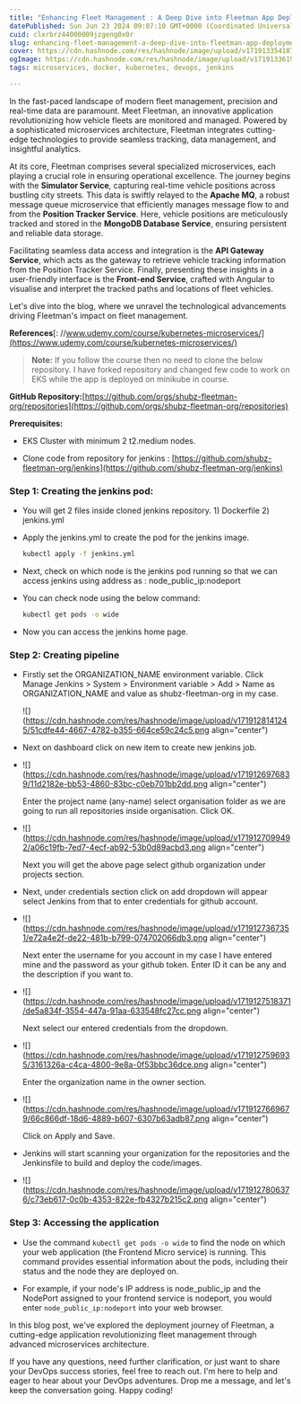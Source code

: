 ```yaml
---
title: "Enhancing Fleet Management : A Deep Dive into Fleetman App Deployment"
datePublished: Sun Jun 23 2024 09:07:10 GMT+0000 (Coordinated Universal Time)
cuid: clxrbrz44000009jzgeng0x0r
slug: enhancing-fleet-management-a-deep-dive-into-fleetman-app-deployment
cover: https://cdn.hashnode.com/res/hashnode/image/upload/v1719133541875/c19e2271-23e5-4583-b485-82851315b393.png
ogImage: https://cdn.hashnode.com/res/hashnode/image/upload/v1719133619997/5acea257-a385-41bd-aebf-c1e2c6f4fca1.png
tags: microservices, docker, kubernetes, devops, jenkins

---
```


In the fast-paced landscape of modern fleet management, precision and real-time data are paramount. Meet Fleetman, an innovative application revolutionizing how vehicle fleets are monitored and managed. Powered by a sophisticated microservices architecture, Fleetman integrates cutting-edge technologies to provide seamless tracking, data management, and insightful analytics.

At its core, Fleetman comprises several specialized microservices, each playing a crucial role in ensuring operational excellence. The journey begins with the **Simulator Service**, capturing real-time vehicle positions across bustling city streets. This data is swiftly relayed to the **Apache MQ**, a robust message queue microservice that efficiently manages message flow to and from the **Position Tracker Service**. Here, vehicle positions are meticulously tracked and stored in the **MongoDB Database Service**, ensuring persistent and reliable data storage.

Facilitating seamless data access and integration is the **API Gateway Service**, which acts as the gateway to retrieve vehicle tracking information from the Position Tracker Service. Finally, presenting these insights in a user-friendly interface is the **Front-end Service**, crafted with Angular to visualise and interpret the tracked paths and locations of fleet vehicles.

Let's dive into the blog, where we unravel the technological advancements driving Fleetman's impact on fleet management.

**References**[: //www.udemy.com/course/kubernetes-microservices/](https://www.udemy.com/course/kubernetes-microservices/)

> **Note:** If you follow the course then no need to clone the below repository. I have forked repository and changed few code to work on EKS while the app is deployed on minikube in course.

**GitHub Repository:**[https://github.com/orgs/shubz-fleetman-org/repositories](https://github.com/orgs/shubz-fleetman-org/repositories)

**Prerequisites:**

* EKS Cluster with minimum 2 t2.medium nodes.
    
* Clone code from repository for jenkins : [https://github.com/shubz-fleetman-org/jenkins](https://github.com/shubz-fleetman-org/jenkins)
    

### Step 1: Creating the jenkins pod:

* You will get 2 files inside cloned jenkins repository. 1) Dockerfile 2) jenkins.yml
    
* Apply the jenkins.yml to create the pod for the jenkins image.
    
    ```bash
    kubectl apply -f jenkins.yml
    ```
    
* Next, check on which node is the jenkins pod running so that we can access jenkins using address as : node\_public\_ip:nodeport
    
* You can check node using the below command:
    
    ```bash
    kubectl get pods -o wide
    ```
    
* Now you can access the jenkins home page.
    

### Step 2: Creating pipeline

* Firstly set the ORGANIZATION\_NAME environment variable. Click Manage Jenkins &gt; System &gt; Environment variable &gt; Add &gt; Name as ORGANIZATION\_NAME and value as shubz-fleetman-org in my case.
    
    ![](https://cdn.hashnode.com/res/hashnode/image/upload/v1719128141245/51cdfe44-4667-4782-b355-664ce59c24c5.png align="center")
    
* Next on dashboard click on new item to create new jenkins job.
    
* ![](https://cdn.hashnode.com/res/hashnode/image/upload/v1719126976839/11d2182e-bb53-4860-83bc-c0eb701bb2dd.png align="center")
    
    Enter the project name (any-name) select organisation folder as we are going to run all repositories inside organisation. Click OK.
    
* ![](https://cdn.hashnode.com/res/hashnode/image/upload/v1719127099492/a06c19fb-7ed7-4ecf-ab92-53b0d89acbd3.png align="center")
    
    Next you will get the above page select github organization under projects section.
    
* Next, under credentials section click on add dropdown will appear select Jenkins from that to enter credentials for github account.
    
* ![](https://cdn.hashnode.com/res/hashnode/image/upload/v1719127367351/e72a4e2f-de22-481b-b799-074702066db3.png align="center")
    
    Next enter the username for you account in my case I have entered mine and the password as your github token. Enter ID it can be any and the description if you want to.
    
* ![](https://cdn.hashnode.com/res/hashnode/image/upload/v1719127518371/de5a834f-3554-447a-91aa-633548fc27cc.png align="center")
    
    Next select our entered credentials from the dropdown.
    
* ![](https://cdn.hashnode.com/res/hashnode/image/upload/v1719127596935/3161326a-c4ca-4800-9e8a-0f53bbc36dce.png align="center")
    
    Enter the organization name in the owner section.
    
* ![](https://cdn.hashnode.com/res/hashnode/image/upload/v1719127669679/66c866df-18d6-4889-b607-6307b63adb87.png align="center")
    
    Click on Apply and Save.
    
* Jenkins will start scanning your organization for the repositories and the Jenkinsfile to build and deploy the code/images.
    
* ![](https://cdn.hashnode.com/res/hashnode/image/upload/v1719127806376/c73eb617-0c0b-4353-822e-fb4327b215c2.png align="center")
    

### Step 3: Accessing the application

* Use the command `kubectl get pods -o wide` to find the node on which your web application (the Frontend Micro service) is running. This command provides essential information about the pods, including their status and the node they are deployed on.
    
* For example, if your node's IP address is node\_public\_ip and the NodePort assigned to your frontend service is nodeport, you would enter `node_public_ip:nodeport` into your web browser.
    

In this blog post, we've explored the deployment journey of Fleetman, a cutting-edge application revolutionizing fleet management through advanced microservices architecture.

If you have any questions, need further clarification, or just want to share your DevOps success stories, feel free to reach out. I'm here to help and eager to hear about your DevOps adventures. Drop me a message, and let's keep the conversation going. Happy coding!